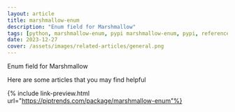 ```yaml
---
layout: article
title: marshmallow-enum
description: "Enum field for Marshmallow"
tags: [python, marshmallow-enum, pypi marshmallow-enum, pypi, references]
date: 2023-12-27
cover: /assets/images/related-articles/general.png
---
```


Enum field for Marshmallow

Here are some articles that you may find helpful

{% include link-preview.html url="https://piptrends.com/package/marshmallow-enum"%}